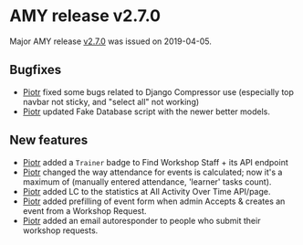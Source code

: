 # AMY release v2.7.0

Major AMY release [v2.7.0][] was issued on 2019-04-05.

## Bugfixes
* [Piotr][] fixed some bugs related to Django Compressor use (especially 
  top navbar not sticky, and "select all" not working)
* [Piotr][] updated Fake Database script with the newer better models.

## New features
* [Piotr][] added a `Trainer` badge to Find Workshop Staff + its API 
  endpoint
* [Piotr][] changed the way attendance for events is calculated; now it's
  a maximum of (manually entered attendance, 'learner' tasks count).
* [Piotr][] added LC to the statistics at All Activity Over Time API/page.
* [Piotr][] added prefilling of event form when admin Accepts & creates 
  an event from a Workshop Request.
* [Piotr][] added an email autoresponder to people who submit their 
  workshop requests.


[v2.7.0]: https://github.com/swcarpentry/amy/milestone/58
[Piotr]: https://github.com/pbanaszkiewicz
